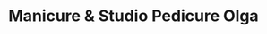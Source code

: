 ---
title: "Manicure & Studio Pedicure Olga"
url: /amorebieta-etxano/manicure-und-studio-pedicure-olga/
shop: Kosmetik
---